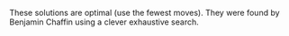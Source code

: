 These solutions are optimal (use the fewest moves).
They were found by Benjamin Chaffin using a clever exhaustive search.
